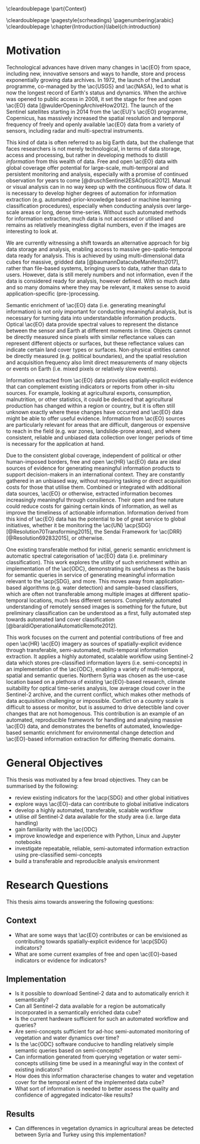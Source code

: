 \cleardoublepage
\part{Context}

\cleardoublepage
\pagestyle{scrheadings}
\pagenumbering{arabic}
\cleardoublepage
\chapter{Introduction}\label{ch:introduction}

# Motivation

Technological advances have driven many changes in \ac{EO} from space, including new, innovative sensors and ways to handle, store and process exponentially growing data archives. In 1972, the launch of the Landsat programme, co-managed by the \ac{USGS} and \ac{NASA}, led to what is now the longest record of Earth's status and dynamics. When the archive was opened to public access in 2008, it set the stage for free and open \ac{EO} data  [@wulderOpeningArchiveHow2012]. The launch of the Sentinel satellites starting in 2014 from the \ac{EU}'s \ac{EO} programme, Copernicus, has massively increased the spatial resolution and temporal frequency of freely and openly available \ac{EO} data from a variety of sensors, including radar and multi-spectral instruments.

This kind of data is often referred to as big Earth data, but the challenge that faces researchers is not merely technological, in terms of data storage, access and processing, but rather in developing methods to distill *information* from this wealth of data. Free and open \ac{EO} data with global coverage offer potential for large-scale, multi-temporal and persistent monitoring and analysis, especially with a promise of continued observation for years to come [@druschSentinel2ESAOptical2012]. Manual or visual analysis can in no way keep up with the continuous flow of data. It is necessary to develop higher degrees of automation for information extraction (e.g. automated-prior-knowledge based or machine learning classification procedures), especially when conducting analysis over large-scale areas or long, dense time-series. Without such automated methods for information extraction, much data is not accessed or utilised and remains as relatively meaningless digital numbers, even if the images are interesting to look at.

We are currently witnessing a shift towards an alternative approach for big data storage and analysis, enabling access to massive geo-spatio-temporal data ready for analysis. This is achieved by using multi-dimensional data cubes for massive, gridded data [@baumannDatacubeManifesto2017], rather than file-based systems, bringing users to data, rather than data to users.  However, data is still merely numbers and not information, even if the data is considered ready for analysis, however defined. With so much data and so many domains where they may be relevant, it makes sense to avoid application-specific (pre-)processing.

Semantic enrichment of \ac{EO} data (i.e. generating meaningful information) is not only important for conducting meaningful analysis, but is necessary for turning data into understandable information products. Optical \ac{EO} data provide spectral values to represent the distance between the sensor and Earth at different moments in time. Objects cannot be directly measured since pixels with similar reflectance values can represent different objects or surfaces, but these reflectance values can indicate certain land cover types or surfaces. Non-physical entities cannot be directly measured (e.g. political boundaries), and the spatial resolution and acquisition frequency also limit direct measurements of many objects or events on Earth (i.e. mixed pixels or relatively slow events).

Information extracted from \ac{EO} data provides spatially-explicit evidence that can complement existing indicators or reports from other in-situ sources. For example, looking at agricultural exports, consumption, malnutrition, or other statistics, it could be deduced that agricultural production has changed within a region or country, but it is often still unknown exactly where these changes have occurred and \ac{EO} data might be able to offer useful evidence. Information from \ac{EO} sources are particularly relevant for areas that are difficult, dangerous or expensive to reach in the field (e.g. war zones, landslide-prone areas), and where consistent, reliable and unbiased data collection over longer periods of time is necessary for the application at hand.

Due to the consistent global coverage, independent of political or other human-imposed borders, free and open \ac{HR} \ac{EO} data are ideal sources of evidence for generating meaningful information products to support decision-makers in an international context. They are constantly gathered in an unbiased way, without requiring tasking or direct acquisition costs for those that utilise them. Combined or integrated with additional data sources, \ac{EO} or otherwise, extracted information becomes increasingly meaningful through consilience. Their open and free nature could reduce costs for gaining certain kinds of information, as well as improve the timeliness of actionable information. Information derived from this kind of \ac{EO} data has the potential to be of great service to global initiatives, whether it be monitoring the \ac{UN} \acp{SDG} [@Resolution70Transforming2015], the Sendai Framework for \ac{DRR} [@Resolution692832015], or otherwise.

One existing transferable method for initial, generic semantic enrichment is automatic spectral categorisation of \ac{EO} data (i.e. preliminary classification). This work explores the utility of such enrichment within an implementation of the \ac{ODC}, demonstrating its usefulness as the basis for semantic queries in service of generating meaningful information relevant to the \acp{SDG}, and more. This moves away from application-based algorithms (e.g. water detection) and sample-based classifiers, which are often not transferable among multiple images at different spatio-temporal locations, much less different sensors. Completely automated understanding of remotely sensed images is something for the future, but preliminary classification can be understood as a first, fully automated step towards automated land cover classification [@baraldiOperationalAutomaticRemote2012].

This work focuses on the current and potential contributions of free and open \ac{HR} \ac{EO} imagery as sources of spatially-explicit evidence through transferable, semi-automated, multi-temporal information extraction. It applies a highly automated, scalable workflow using Sentinel-2 data which stores pre-classified information layers (i.e. semi-concepts) in an implementation of the \ac{ODC}, enabling a variety of multi-temporal, spatial and semantic queries. Northern Syria was chosen as the use-case location based on a plethora of existing \ac{EO}-based research, climate suitability for optical time-series analysis, low average cloud cover in the Sentinel-2 archive, and the current conflict, which makes other methods of data acquisition challenging or impossible. Conflict on a country scale is difficult to assess or monitor, but is assumed to drive detectible land cover changes that are not homogenous. This contribution is an example of an automated, reproducible framework for handling and analysing massive \ac{EO} data, and demonstrates the benefits of automated, knowledge-based semantic enrichment for environmental change detection and \ac{EO}-based information extraction for differing thematic domains.


# General Objectives

This thesis was motivated by a few broad objectives. They can be summarised by the following:

- review existing indicators for the \acp{SDG} and other global initiatives
- explore ways \ac{EO}-data can contribute to global initiative indicators
- develop a highly automated, transferable, scalable workflow
- utilise *all* Sentinel-2 data available for the study area (i.e. large data handling)
- gain familiarity with the \ac{ODC}
- improve knowledge and experience with Python, Linux and Jupyter notebooks
- investigate repeatable, reliable, semi-automated information extraction using pre-classified semi-concepts
- build a transferable and reproducible analysis environment


# Research Questions

This thesis aims towards answering the following questions:

## Context

- What are some ways that \ac{EO} contributes or can be envisioned as contributing towards spatially-explicit evidence for \acp{SDG} indicators?
- What are some current examples of free and open \ac{EO}-based indicators or evidence for indicators?

## Implementation

- Is it possible to download Sentinel-2 data and to automatically enrich it semantically?
- Can all Sentinel-2 data available for a region be automatically incorporated in a semantically enriched data cube?
- Is the current hardware sufficient for such an automated workflow and queries?
- Are semi-concepts sufficient for ad-hoc semi-automated monitoring of vegetation and water dynamics over time?
- Is the \ac{ODC} software conducive to handling relatively simple semantic queries based on semi-concepts?
- Can information generated from querying vegetation or water semi-concepts utilising time be used in a meaningful way in the context of existing indicators?
- How does this information characterise changes to water and vegetation cover for the temporal extent of the implemented data cube?
- What sort of information is needed to better assess the quality and confidence of aggregated indicator-like results?

## Results

- Can differences in vegetation dynamics in agricultural areas be detected between Syria and Turkey using this implementation?
